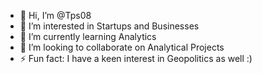 - 👋 Hi, I’m @Tps08
- 👀 I’m interested in Startups and Businesses
- 🌱 I’m currently learning Analytics
- 💞️ I’m looking to collaborate on Analytical Projects
- ⚡ Fun fact: I have a keen interest in Geopolitics as well :)

<!---
Tps08/Tps08 is a ✨ special ✨ repository because its `README.md` (this file) appears on your GitHub profile.
You can click the Preview link to take a look at your changes.
--->

